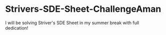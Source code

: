 # Strivers-SDE-Sheet-ChallengeAman
I will be solving Striver's SDE Sheet in my summer break with full dedication!
